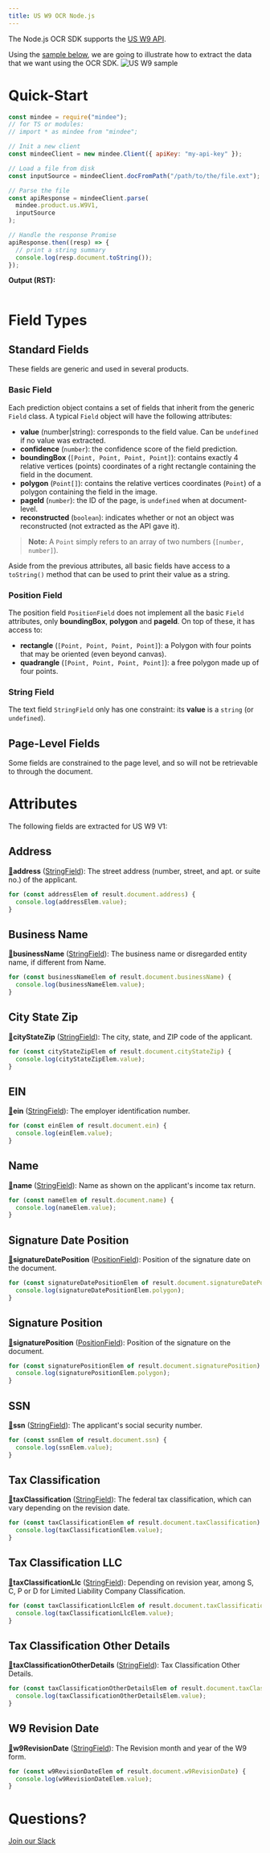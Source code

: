 ```yaml
---
title: US W9 OCR Node.js
---
```

The Node.js OCR SDK supports the [US W9 API](https://platform.mindee.com/mindee/us_w9).

Using the [sample below](https://github.com/mindee/client-lib-test-data/blob/main/products/us_w9/default_sample.jpg), we are going to illustrate how to extract the data that we want using the OCR SDK.
![US W9 sample](https://github.com/mindee/client-lib-test-data/blob/main/products/us_w9/default_sample.jpg?raw=true)

# Quick-Start
```js
const mindee = require("mindee");
// for TS or modules:
// import * as mindee from "mindee";

// Init a new client
const mindeeClient = new mindee.Client({ apiKey: "my-api-key" });

// Load a file from disk
const inputSource = mindeeClient.docFromPath("/path/to/the/file.ext");

// Parse the file
const apiResponse = mindeeClient.parse(
  mindee.product.us.W9V1,
  inputSource
);

// Handle the response Promise
apiResponse.then((resp) => {
  // print a string summary
  console.log(resp.document.toString());
});
```

**Output (RST):**
```rst
```

# Field Types
## Standard Fields
These fields are generic and used in several products.

### Basic Field
Each prediction object contains a set of fields that inherit from the generic `Field` class.
A typical `Field` object will have the following attributes:

* **value** (number|string): corresponds to the field value. Can be `undefined` if no value was extracted.
* **confidence** (`number`): the confidence score of the field prediction.
* **boundingBox** (`[Point, Point, Point, Point]`): contains exactly 4 relative vertices (points) coordinates of a right rectangle containing the field in the document.
* **polygon** (`Point[]`): contains the relative vertices coordinates (`Point`) of a polygon containing the field in the image.
* **pageId** (`number`): the ID of the page, is `undefined` when at document-level.
* **reconstructed** (`boolean`): indicates whether or not an object was reconstructed (not extracted as the API gave it).

> **Note:** A `Point` simply refers to an array of two numbers (`[number, number]`).


Aside from the previous attributes, all basic fields have access to a `toString()` method that can be used to print their value as a string.


### Position Field
The position field `PositionField` does not implement all the basic `Field` attributes, only **boundingBox**, **polygon** and **pageId**. On top of these, it has access to:

* **rectangle** (`[Point, Point, Point, Point]`): a Polygon with four points that may be oriented (even beyond canvas).
* **quadrangle** (`[Point, Point, Point, Point]`): a free polygon made up of four points.

### String Field
The text field `StringField` only has one constraint: its **value** is a `string` (or `undefined`).

## Page-Level Fields
Some fields are constrained to the page level, and so will not be retrievable to through the document.

# Attributes
The following fields are extracted for US W9 V1:

## Address
[📄](#page-level-fields "This field is only present on individual pages.")**address** ([StringField](#string-field)): The street address (number, street, and apt. or suite no.) of the applicant.

```js
for (const addressElem of result.document.address) {
  console.log(addressElem.value);
}
```

## Business Name
[📄](#page-level-fields "This field is only present on individual pages.")**businessName** ([StringField](#string-field)): The business name or disregarded entity name, if different from Name.

```js
for (const businessNameElem of result.document.businessName) {
  console.log(businessNameElem.value);
}
```

## City State Zip
[📄](#page-level-fields "This field is only present on individual pages.")**cityStateZip** ([StringField](#string-field)): The city, state, and ZIP code of the applicant.

```js
for (const cityStateZipElem of result.document.cityStateZip) {
  console.log(cityStateZipElem.value);
}
```

## EIN
[📄](#page-level-fields "This field is only present on individual pages.")**ein** ([StringField](#string-field)): The employer identification number.

```js
for (const einElem of result.document.ein) {
  console.log(einElem.value);
}
```

## Name
[📄](#page-level-fields "This field is only present on individual pages.")**name** ([StringField](#string-field)): Name as shown on the applicant's income tax return.

```js
for (const nameElem of result.document.name) {
  console.log(nameElem.value);
}
```

## Signature Date Position
[📄](#page-level-fields "This field is only present on individual pages.")**signatureDatePosition** ([PositionField](#position-field)): Position of the signature date on the document.

```js
for (const signatureDatePositionElem of result.document.signatureDatePosition) {
  console.log(signatureDatePositionElem.polygon);
}
```

## Signature Position
[📄](#page-level-fields "This field is only present on individual pages.")**signaturePosition** ([PositionField](#position-field)): Position of the signature on the document.

```js
for (const signaturePositionElem of result.document.signaturePosition) {
  console.log(signaturePositionElem.polygon);
}
```

## SSN
[📄](#page-level-fields "This field is only present on individual pages.")**ssn** ([StringField](#string-field)): The applicant's social security number.

```js
for (const ssnElem of result.document.ssn) {
  console.log(ssnElem.value);
}
```

## Tax Classification
[📄](#page-level-fields "This field is only present on individual pages.")**taxClassification** ([StringField](#string-field)): The federal tax classification, which can vary depending on the revision date.

```js
for (const taxClassificationElem of result.document.taxClassification) {
  console.log(taxClassificationElem.value);
}
```

## Tax Classification LLC
[📄](#page-level-fields "This field is only present on individual pages.")**taxClassificationLlc** ([StringField](#string-field)): Depending on revision year, among S, C, P or D for Limited Liability Company Classification.

```js
for (const taxClassificationLlcElem of result.document.taxClassificationLlc) {
  console.log(taxClassificationLlcElem.value);
}
```

## Tax Classification Other Details
[📄](#page-level-fields "This field is only present on individual pages.")**taxClassificationOtherDetails** ([StringField](#string-field)): Tax Classification Other Details.

```js
for (const taxClassificationOtherDetailsElem of result.document.taxClassificationOtherDetails) {
  console.log(taxClassificationOtherDetailsElem.value);
}
```

## W9 Revision Date
[📄](#page-level-fields "This field is only present on individual pages.")**w9RevisionDate** ([StringField](#string-field)): The Revision month and year of the W9 form.

```js
for (const w9RevisionDateElem of result.document.w9RevisionDate) {
  console.log(w9RevisionDateElem.value);
}
```

# Questions?
[Join our Slack](https://join.slack.com/t/mindee-community/shared_invite/zt-1jv6nawjq-FDgFcF2T5CmMmRpl9LLptw)
